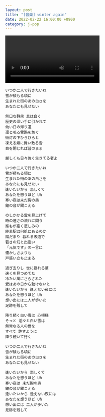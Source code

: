 ```yaml
---
layout: post
title: "[音楽] winter again"
date: 2022-02-22 16:00:00 +0900
category: j-pop
---
```


<div class="video-container">
    <video id="player" class="video-js vjs-default-skin vjs-big-play-centered" data-json="/public/json/j-pop/winter again.json"></video>
</div>

```
いつか二人で行きたいね
雪が積もる頃に
生まれた街のあの白さを
あなたにも見せたい

無口な群衆 息は白く
歴史の深い手に引かれて
幼い日の帰り道
凛と鳴る雪路を急ぐ
街灯の下ひらひらと
凍える頬に舞い散る雪
目を閉じれば昔のまま

厳しくも日々強く生きてる者よ

いつか二人で行きたいね
雪が積もる頃に
生まれた街のあの白さを
あなたにも見せたい
逢いたいから 恋しくて
あなたを想うほど Uh
寒い夜は未だ胸の奥
鐘の音が聞こえる

のしかかる雲を見上げて
時の速さの流れに問う
誰もが抱く悲しみの
終着駅は何処にあるのか
陽だまり 暮れる坂道で
若さの幻と出逢い
「元気です」の一言に
懐かしさよりも
戸惑い立ち止まる

過ぎ去りし 世に揺れる華
遠くを見つめてた
冷たい風にさらされた
愛はあの日から動けないと
逢いたいから 逢えない夜には
あなたを想うほど Uh
想い出には二人が歩いた
足跡を残して

降り続く白い雪は 心模様
そっと 滔々と白い雪は
無常なる人の世を
すべて 許すように
降り続いて行く

いつか二人で行きたいね
雪が積もる頃に
生まれた街のあの白さを
あなたにも見せたい

逢いたいから 恋しくて
あなたを想うほど Uh
寒い夜は 未だ胸の奥
鐘の音が聞こえる
逢いたいから 逢えない夜には
あなたを想うほど Uh
想い出には 二人が歩いた
足跡を残して
```